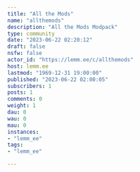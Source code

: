 ```yaml
---
title: "All the Mods" 
name: "allthemods"
description: "All the Mods Modpack"
type: community
date: "2023-06-22 02:20:12"
draft: false
nsfw: false
actor_id: "https://lemm.ee/c/allthemods"
host: lemm.ee
lastmod: "1969-12-31 19:00:00"
published: "2023-06-22 02:00:05"
subscribers: 1
posts: 1
comments: 0
weight: 1
dau: 0
wau: 0
mau: 0
instances:
- "lemm_ee"
tags: 
- "lemm_ee"

---
```

